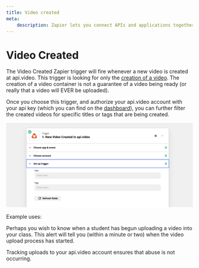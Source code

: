 ```yaml
---
title: Video created
meta:
    description: Zapier lets you connect APIs and applications together without coding. The Video Created Zapier trigger will fire whenever a new video is created at api.video.
---
```


# Video Created

The Video Created Zapier trigger will fire whenever a new video is created at api.video. This trigger is looking for only the [creation of a video](/reference/api/Videos#create-a-video-object). The creation of a video container is not a guarantee of a video being ready (or really that a video will EVER be uploaded).

Once you choose this trigger, and authorize your api.video account with your api key (which you can find on the [dashboard](https://my.api.video)), you can further filter the created videos for specific titles or tags that are being created.

![Setting up a Video Created trigger using the api.video Zapier plugin](/_assets/Zapier_2.png)

Example uses:

Perhaps you wish to know when a student has begun uploading a video into your class. This alert will tell you (within a minute or two) when the video upload process has started.

Tracking uploads to your api.video account ensures that abuse is not occurring.

